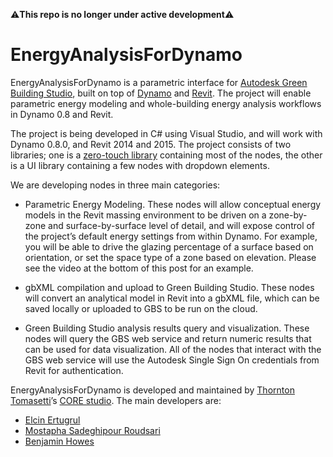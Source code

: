 :warning:**This repo is no longer under active development**:warning:

EnergyAnalysisForDynamo
============

EnergyAnalysisForDynamo is a parametric interface for [Autodesk Green Building Studio](https://gbs.autodesk.com/GBS/), built on top of [Dynamo](http://dynamobim.org/) and [Revit](http://www.autodesk.com/products/revit-family/overview).  The project will enable parametric energy modeling and whole-building energy analysis workflows in Dynamo 0.8 and Revit.

The project is being developed in C# using Visual Studio, and will work with Dynamo 0.8.0, and Revit 2014 and 2015.  The project consists of two libraries; one is a [zero-touch library](https://github.com/DynamoDS/Dynamo/wiki/Zero-Touch-Plugin-Development) containing most of the nodes, the other is a UI library containing a few nodes with dropdown elements.  


We are developing nodes in three main categories:

 - Parametric Energy Modeling.  These nodes will allow conceptual energy models in the Revit massing environment to be driven on a zone-by-zone and surface-by-surface level of detail, and will expose control of the project’s default energy settings from within Dynamo.  For example, you will be able to drive the glazing percentage of a surface based on orientation, or set the space type of a zone based on elevation.  Please see the video at the bottom of this post for an example.

 - gbXML compilation and upload to Green Building Studio.  These nodes will convert an analytical model in Revit into a gbXML file, which can be saved locally or uploaded to GBS to be run on the cloud.  

 - Green Building Studio analysis results query and visualization.  These nodes will query the GBS web service and return numeric results that can be used for data visualization.  All of the nodes that interact with the GBS web service will use the Autodesk Single Sign On credentials from Revit for authentication.


EnergyAnalysisForDynamo is developed and maintained by [Thornton Tomasetti](http://www.thorntontomasetti.com/)’s [CORE studio](http://core.thorntontomasetti.com/).  The main developers are:
- [Elcin Ertugrul](https://github.com/eertugrul)
- [Mostapha Sadeghipour Roudsari](https://github.com/mostaphaRoudsari)
- [Benjamin Howes](https://github.com/bhowes-tt)

